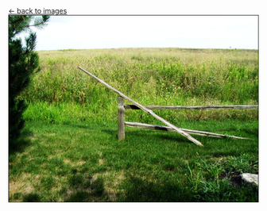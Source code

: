 <script>document.title="𝗯𝘂𝗹𝗹𝘁𝗼𝘄𝗻.𝟮𝟬𝟮𝟮 | fenceless"</script>
<div class="goback">
<a href="/images/">&larr; back to images</a>
</div>
<div style="text-align:center;">
<img style="max-width:100%;" src="/images/fenceless.jpg" alt="">
</div>
